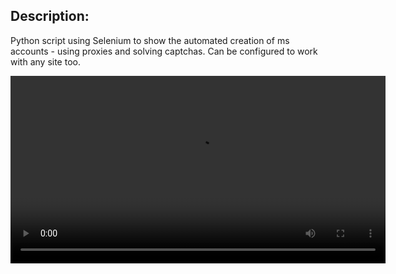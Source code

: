 ## Description:

Python script using Selenium to show the automated creation of ms accounts - using proxies and solving captchas. Can be configured to work with any site too.

<video src="https://raw.githubusercontent.com/miro011/selenium-ms-account-creator/main/preview.mp4" controls width="600" alt="Selenium automation demo"></video>
